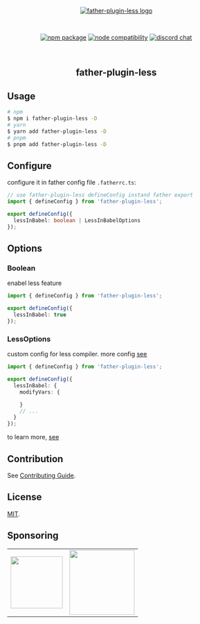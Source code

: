 <p align="center">
  <a href="/" target="_blank" rel="noopener noreferrer">
    <img style="max-width: 264px" src="https://cdn.jsdelivr.net/gh/innocces/DrawingBed/2023-05-16/1684246327680-less_logo.png" alt="father-plugin-less logo" />
  </a>
</p>
<br />
<p align="center">
  <a href="https://www.npmjs.com/package/father-plugin-less"><img src="https://img.shields.io/npm/v/father-plugin-less" alt="npm package"></a>
  <a href="https://nodejs.org/en/about/releases/"><img src="https://img.shields.io/node/v/father-plugin-less" alt="node compatibility"></a>
  <a href="https://discord.gg/N82HK72uJk"><img src="https://img.shields.io/badge/chat-discord-blue?style=flat&logo=discord" alt="discord chat"></a>
</p>
<br />
<div align="center">
  <h2>father-plugin-less<h2>
</div>

## Usage

```bash
# npm
$ npm i father-plugin-less -D
# yarn
$ yarn add father-plugin-less -D
# pnpm
$ pnpm add father-plugin-less -D
```

## Configure

configure it in father config file `.fatherrc.ts`:

```ts
// use father-plugin-less defineConfig instand father export
import { defineConfig } from 'father-plugin-less';

export defineConfig({
  lessInBabel: boolean | LessInBabelOptions
});
```

## Options

### Boolean

enabel less feature

```ts
import { defineConfig } from 'father-plugin-less';

export defineConfig({
  lessInBabel: true
});
```

### LessOptions

custom config for less compiler. more config [see](https://lesscss.org/usage/#less-options)

```ts
import { defineConfig } from 'father-plugin-less';

export defineConfig({
  lessInBabel: {
    modifyVars: {

    }
    // ...
  }
});
```

to learn more, [see](./src/types.ts)

## Contribution

See [Contributing Guide](CONTRIBUTING.md).

## License

[MIT](LICENSE).

## Sponsoring

<table>
  <tr align="center">
    <td>
      <a href="https://www.buymeacoffee.com/innocces" target="_blank">
        <img width="120" src="https://api.iconify.design/simple-icons:buymeacoffee.svg">
      </a>
    </td>
    <td>
      <a href="https://afdian.net/a/innocces" target="_blank">
        <img width="150" src="https://cdn.jsdelivr.net/gh/innocces/DrawingBed/2022-12-04/1670124736895-afdian.png">
      </a>
    </td>
  </tr>
</table>
